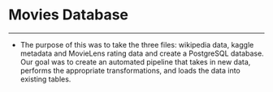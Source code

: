 # Movies Database
---
- The purpose of this was to take the three files: wikipedia data, kaggle metadata and MovieLens rating data and create a PostgreSQL database. Our goal was to create an automated pipeline that takes in new data, performs the appropriate transformations, and loads the data into existing tables.
